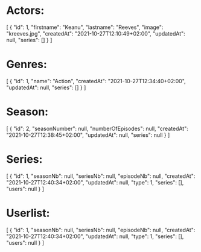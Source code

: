 

# Actors:
[
{
"id": 1,
"firstname": "Keanu",
"lastname": "Reeves",
"image": "kreeves.jpg",
"createdAt": "2021-10-27T12:10:49+02:00",
"updatedAt": null,
"series": []
}
]

# Genres:
[
{
"id": 1,
"name": "Action",
"createdAt": "2021-10-27T12:34:40+02:00",
"updatedAt": null,
"series": []
}
]

# Season:
[
{
"id": 2,
"seasonNumber": null,
"numberOfEpisodes": null,
"createdAt": "2021-10-27T12:38:45+02:00",
"updatedAt": null,
"series": null
}
]

# Series:
[
{
"id": 1,
"seasonNb": null,
"seriesNb": null,
"episodeNb": null,
"createdAt": "2021-10-27T12:40:34+02:00",
"updatedAt": null,
"type": 1,
"series": [],
"users": null
}
]

# Userlist: 
[
{
"id": 1,
"seasonNb": null,
"seriesNb": null,
"episodeNb": null,
"createdAt": "2021-10-27T12:40:34+02:00",
"updatedAt": null,
"type": 1,
"series": [],
"users": null
}
]
